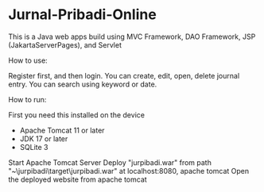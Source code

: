# Jurnal-Pribadi-Online
This is a Java web apps build using MVC Framework, DAO Framework, JSP (JakartaServerPages), and Servlet

How to use:

Register first, and then login. You can create, edit, open, delete journal entry. You can search using keyword or date. 

How to run:

First you need this installed on the device
- Apache Tomcat 11 or later
- JDK 17 or later
- SQLite 3

Start Apache Tomcat Server
Deploy "jurpibadi.war" from path "~\jurpibadi\target\jurpibadi.war" at localhost:8080, apache tomcat
Open the deployed website from apache tomcat
